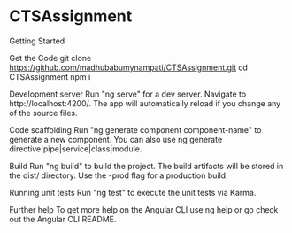 # CTSAssignment

Getting Started

Get the Code
git clone https://github.com/madhubabumynampati/CTSAssignment.git
cd CTSAssignment
npm i

Development server
Run "ng serve" for a dev server. Navigate to http://localhost:4200/. The app will automatically reload if you change any of the source files.

Code scaffolding
Run "ng generate component component-name" to generate a new component. You can also use ng generate directive|pipe|service|class|module.

Build
Run "ng build" to build the project. The build artifacts will be stored in the dist/ directory. Use the -prod flag for a production build.

Running unit tests
Run "ng test" to execute the unit tests via Karma.

Further help
To get more help on the Angular CLI use ng help or go check out the Angular CLI README.
